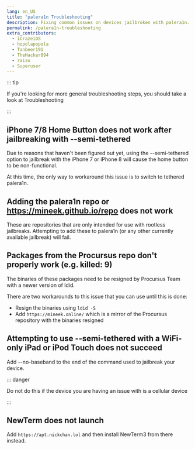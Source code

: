 ```yaml
---
lang: en_US
title: "palera1n Troubleshooting"
description: Fixing common issues on devices jailbroken with palera1n.
permalink: /palera1n-troubleshooting
extra_contributors:
  - iCrazeiOS
  - hopolapopola
  - Tanbeer191
  - TheHacker894
  - raizo
  - Superuser
---
```


::: tip

If you're looking for more general troubleshooting steps, you should take a look at <router-link to="/troubleshooting">Troubleshooting</router-link>

:::

## iPhone 7/8 Home Button does not work after jailbreaking with --semi-tethered

Due to reasons that haven't been figured out yet, using the --semi-tethered option to jailbreak with the iPhone 7 or iPhone 8 will cause the home button to be non-functional.

At this time, the only way to workaround this issue is to switch to tethered palera1n.

## Adding the palera1n repo or https://mineek.github.io/repo does not work

These are repositories that are only intended for use with rootless jailbreaks. Attempting to add these to palera1n (or any other currently available jailbreak) will fail.

## Packages from the Procursus repo don't properly work (e.g. killed: 9)

The binaries of these packages need to be resigned by Procursus Team with a newer version of ldid.

There are two workarounds to this issue that you can use until this is done:
  - Resign the binaries using `ldid -S`
  - Add `https://mineek.online/` which is a mirror of the Procursus repository with the binaries resigned

## Attempting to use --semi-tethered with a WiFi-only iPad or iPod Touch does not succeed

Add --no-baseband to the end of the command used to jailbreak your device.

::: danger

Do not do this if the device you are having an issue with is a cellular device

:::

## NewTerm does not launch

Add `https://apt.nickchan.lol` and then install NewTerm3 from there instead.